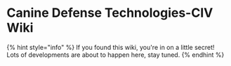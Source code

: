 # Canine Defense Technologies-CIV Wiki



{% hint style="info" %}
If you found this wiki, you're in on a little secret! Lots of developments are about to happen here, stay tuned.
{% endhint %}
